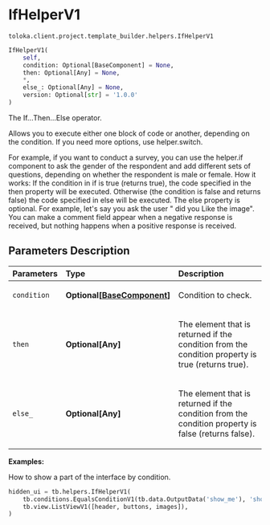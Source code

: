 # IfHelperV1
`toloka.client.project.template_builder.helpers.IfHelperV1`

```python
IfHelperV1(
    self,
    condition: Optional[BaseComponent] = None,
    then: Optional[Any] = None,
    *,
    else_: Optional[Any] = None,
    version: Optional[str] = '1.0.0'
)
```

The If...Then...Else operator.


Allows you to execute either one block of code or another, depending on the condition. If you need more options,
use helper.switch.

For example, if you want to conduct a survey, you can use the helper.if component to ask the gender of the
respondent and add different sets of questions, depending on whether the respondent is male or female.
How it works: If the condition in if is true (returns true), the code specified in the then property will be
executed. Otherwise (the condition is false and returns false) the code specified in else will be executed.
The else property is optional. For example, let's say you ask the user " did you Like the image". You can make a
comment field appear when a negative response is received, but nothing happens when a positive response is received.

## Parameters Description

| Parameters | Type | Description |
| :----------| :----| :-----------|
`condition`|**Optional\[[BaseComponent](toloka.client.project.template_builder.base.BaseComponent.md)\]**|<p>Condition to check.</p>
`then`|**Optional\[Any\]**|<p>The element that is returned if the condition from the condition property is true (returns true).</p>
`else_`|**Optional\[Any\]**|<p>The element that is returned if the condition from the condition property is false (returns false).</p>

**Examples:**

How to show a part of the interface by condition.

```python
hidden_ui = tb.helpers.IfHelperV1(
    tb.conditions.EqualsConditionV1(tb.data.OutputData('show_me'), 'show'),
    tb.view.ListViewV1([header, buttons, images]),
)
```
